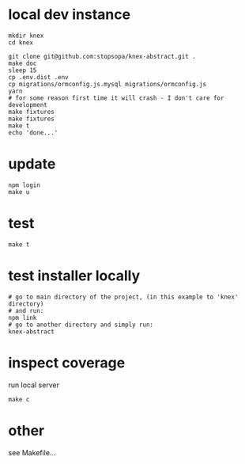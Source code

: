 # local dev instance

    mkdir knex
    cd knex

    git clone git@github.com:stopsopa/knex-abstract.git .
    make doc
    sleep 15
    cp .env.dist .env
    cp migrations/ormconfig.js.mysql migrations/ormconfig.js
    yarn
    # for some reason first time it will crash - I don't care for development
    make fixtures
    make fixtures
    make t
    echo 'done...'

# update

    npm login
    make u

# test

    make t

# test installer locally

    # go to main directory of the project, (in this example to 'knex' directory)
    # and run:
    npm link
    # go to another directory and simply run:
    knex-abstract

# inspect coverage

run local server

    make c

# other

see Makefile...
